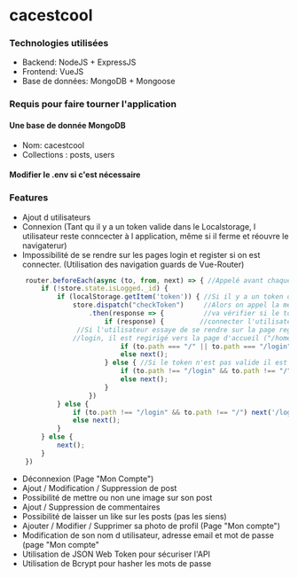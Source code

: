 # cacestcool

### Technologies utilisées

- Backend: NodeJS + ExpressJS
- Frontend: VueJS
- Base de données: MongoDB + Mongoose

### Requis pour faire tourner l'application

#### Une base de donnée MongoDB
- Nom: cacestcool
- Collections : posts, users

#### Modifier le .env si c'est nécessaire

### Features

- Ajout d utilisateurs
- Connexion (Tant qu il y a un token valide dans le Localstorage, l utilisateur reste conncecter à l application, même si il ferme et réouvre le navigaterur)
- Impossibilité de se rendre sur les pages login et register si on est connecter. (Utilisation des navigation guards de Vue-Router)
```javascript
	router.beforeEach(async (to, from, next) => { //Appelé avant chaque arrivée sur une page
        if (!store.state.isLogged._id) {         
            if (localStorage.getItem('token')) { //Si il y a un token dans le localstorage
                store.dispatch("checkToken")     //Alors on appel la méthode CheckToken qui
                    .then(response => {          //va vérifier si le token est bien valide et va
                        if (response) {         //connecter l'utilisateur si c'est le cas.
			     //Si l'utilisateur essaye de se rendre sur la page register ("/") ou la page
			    //login, il est regirigé vers la page d'accueil ("/home")
                            if (to.path === "/" || to.path === "/login") next("/home"); 
                            else next();
                        } else { //Si le token n'est pas valide il est redirigé vers la page Login
                            if (to.path !== "/login" && to.path !== "/") next("/login");
                            else next();
                        }
                    })
            } else {
                if (to.path !== "/login" && to.path !== "/") next('/login');
                else next();
            }
        } else {
            next();
        }
    })
```
- Déconnexion (Page "Mon Compte")
- Ajout / Modification / Suppression de post 
- Possibilité de mettre ou non une image sur son post
- Ajout / Suppression de commentaires
- Possibilité de laisser un like sur les posts (pas les siens)
- Ajouter / Modifier / Supprimer sa photo de profil (Page "Mon compte")
- Modification de son nom d utilisateur, adresse email et mot de passe (page "Mon compte"
- Utilisation de JSON Web Token pour sécuriser l'API
- Utilisation de Bcrypt pour hasher les mots de passe
